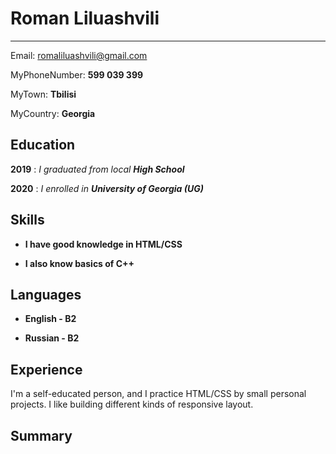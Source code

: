 Roman Liluashvili
============

-------------------     ----------------------------
Email:                       romaliluashvili@gmail.com

MyPhoneNumber:				**599 039 399**

MyTown:                       **Tbilisi**

MyCountry:                    **Georgia**


Education
---------

**2019**
:    *I graduated from local **High School*** 


**2020**
:   *I enrolled in **University of Georgia (UG)***


Skills
----------

* **I have good knowledge in HTML/CSS**

* **I also know basics of C++**


Languages
----------
* **English - B2**

* **Russian - B2**

Experience
----------
I'm a self-educated person, and I practice HTML/CSS by small personal projects. I like building different kinds of responsive layout.

Summary
---------

